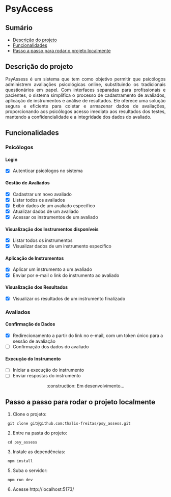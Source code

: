 # PsyAccess

## Sumário
  * [Descrição do projeto](#descrição-do-projeto)
  * [Funcionalidades](#funcionalidades)
  * [Passo a passo para rodar o projeto localmente](#passo-a-passo-para-rodar-o-projeto-localmente)

## Descrição do projeto

<p align="justify"> PsyAssess é um sistema que tem como objetivo permitir que psicólogos administrem avaliações psicológicas online, substituindo os tradicionais questionários em papel. Com interfaces separadas para profissionais e pacientes, o sistema simplifica o processo de cadastramento de avaliados, aplicação de instrumentos e análise de resultados. Ele oferece uma solução segura e eficiente para coletar e armazenar dados de avaliações, proporcionando aos psicólogos acesso imediato aos resultados dos testes, mantendo a confidencialidade e a integridade dos dados do avaliado. </p>

## Funcionalidades

### Psicólogos

#### Login
- [x] Autenticar psicólogos no sistema

#### Gestão de Avaliados
- [x] Cadastrar um novo avaliado
- [x] Listar todos os avaliados
- [x] Exibir dados de um avaliado específico
- [x] Atualizar dados de um avaliado
- [x] Acessar os instrumentos de um avaliado

#### Visualização dos Instrumentos disponíveis
- [x] Listar todos os instrumentos
- [x] Visualizar dados de um instrumento específico

#### Aplicação de Instrumentos
- [x] Aplicar um instrumento a um avaliado
- [x] Enviar por e-mail o link do instrumento ao avaliado

#### Visualização dos Resultados
- [x] Visualizar os resultados de um instrumento finalizado

### Avaliados

#### Confirmação de Dados
- [x] Redirecionamento a partir do link no e-mail, com um token único para a sessão de avaliação
- [ ] Confirmação dos dados do avaliado

#### Execução do Instrumento
- [ ] Iniciar a execução do instrumento
- [ ] Enviar respostas do instrumento

<div align="center">
  :construction: Em desenvolvimento...
</div>

## Passo a passo para rodar o projeto localmente

1. Clone o projeto:

```
 git clone git@github.com:thalis-freitas/psy_assess.git
```

2. Entre na pasta do projeto:

```
 cd psy_assess
```

3. Instale as dependências:

```
 npm install
```

5. Suba o servidor:

```
 npm run dev
```

6. Acesse http://localhost:5173/
